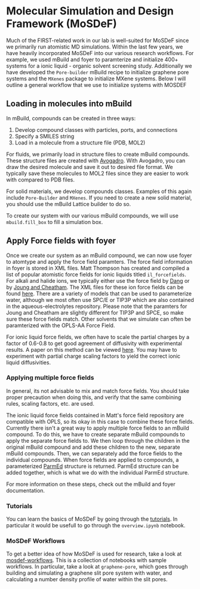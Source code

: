 # Molecular Simulation and Design Framework (MoSDeF)

Much of the FIRST-related work in our lab is well-suited for MoSDeF since we primarily run atomistic MD
simulations.  Within the last few years, we have heavily incorporated MoSDeF into our various research workflows.
For example, we used mBuild and foyer to paramterize and initialize 400+ systems for a ionic liquid - organic
solvent screening study.  Additionally we have developed the `Pore-builder` mBuild recipe to initialize
graphene pore systems and the `MXenes` package to initialize MXene systems.  Below I will outline a general
workflow that we use to initialize systems with MOSDEF

## Loading in molecules into mBuild

In mBuild, compounds can be created in three ways:

1. Develop compound classes with particles, ports, and connections
2. Specify a SMILES string
3. Load in a molecule from a structure file (PDB, MOL2)

For fluids, we primarily load in structure files to create mBuild compounds.  These structure files are created
with [Avogadro](https://avogadro.cc).  With Avogadro, you can draw the desired molecule and save it out to
desired file format.  We typically save these molecules to MOL2 files since they are easier to work with
compared to PDB files.

For solid materials, we develop compounds classes.  Examples of this again include `Pore-Builder` and
`MXenes`.  If you need to create a new solid material, you should use the mBuild Lattice builder to do so.

To create our system with our various mBuild compounds, we will use `mbuild.fill_box` to fill a simulation
box.

## Apply Force fields with foyer

Once we create our system as an mBuild compound, we can now use foyer to atomtype and apply the force field
paramters.  The force field information in foyer is stored in XML files.  Matt Thompson has created and
compiled a list of popular atomistic force fields for ionic liquids titled `il_forcefields`.  For alkali and
halide ions, we typically either use the force field by
[Dang](https://aip.scitation.org/doi/abs/10.1063/1.459714) or by [Joung and
Cheatham](https://doi.org/10.1021/jp8001614).  The XML files for these ion force fields can be found
[here](https://github.com/mattwthompson/aqueous-electrolytes).  There are a variety of models that can
be used to parameterize water, although we most often use SPC/E or TIP3P which are also contained in the
aqueous-electrolytes repository.  Please note that the paramters for Joung and Cheatham are slightly
different for TIP3P and SPCE, so make sure these force fields match.  Other solvents that we simulate can
often be paramterized with the OPLS-AA Force Field.

For ionic liquid force fields, we often have to scale the partial charges by a factor of 0.6-0.8 to get good
agreement of diffusivity with experimental results.  A paper on this method can be viewed
[here](https://pubs.rsc.org/en/content/articlelanding/2015/cp/c4cp05550k#!divAbstract).  You may have to
experiment with partial charge scaling factors to yield the correct ionic liquid diffusivities.

### Applying multiple force fields

In general, its not advisable to mix and match force fields.  You should take proper precaution when doing
this, and verify that the same combining rules, scaling factors, etc. are used.

The ionic liquid force fields contained in Matt's force field repository are compatible with OPLS, so its
okay in this case to combine these force fields.  Currently there isn't a great way to apply multiple force
fields to an mBuild compound.  To do this, we have to create separate mBuild compounds to apply the separate
force fields to.  We then loop through the children in the original mBuild compound and add these children
to the new, separate mBuild compounds.  Then, we can separately add the force fields to the individual
compounds.  When force fields are applied to compounds, a parameterized
[ParmEd](https://parmed.github.io/ParmEd/html/index.html) structure is returned.  ParmEd structure can be
added together, which is what we do with the individual ParmEd structure.

For more information on these steps, check out the mBuild and foyer documentation.

### Tutorials

You can learn the basics of MoSDeF by going through the
[tutorials](https://github.com/mosdef-hub/mosdef_tutorials).  In particular it would
be usefull to go through the `overview.ipynb` notebook.

### MoSDeF Workflows

To get a better idea of how MoSDeF is used for research, take a look at
[mosdef-workflows](https://github.com/mosdef-hub/mosdef-workflows).  This is a
collection of notebooks with sample workflows.  In particular, take a look at
`graphene-pore`, which goes through building and simulating a graphene slit pore
system with water, and calculating a number density profile of water within the slit
pores.
